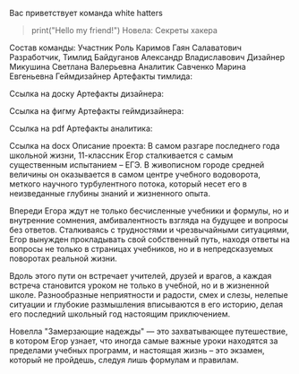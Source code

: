 Вас приветствует команда white hatters
> print("Hello my friend!")
Новела: Секреты хакера


Состав команды:
Участник	Роль
Каримов Гаян Салаватович	Разработчик, Тимлид
Байдуганов Александр Владиславович Дизайнер
Микушина Светлана Валерьевна Аналитик
Савченко Марина Евгеньевна	Геймдизайнер
Артефакты тимлида:

Ссылка на доску
Артефакты дизайнера:

Ссылка на фигму
Артефакты геймдизайнера:

Ссылка на pdf
Артефакты аналитика:

Ссылка на docx
Описание проекта:
В самом разгаре последнего года школьной жизни, 11-классник Егор сталкивается с самым существенным испытанием – ЕГЭ. В живописном городе средней величины он оказывается в самом центре учебного водоворота, меткого научного турбулентного потока, который несет его в неизведанные глубины знаний и жизненного опыта.

Впереди Егора ждут не только бесчисленные учебники и формулы, но и внутренние сомнения, амбивалентность взгляда на будущее и вопросы без ответов. Сталкиваясь с трудностями и чрезвычайными ситуациями, Егор вынужден прокладывать свой собственный путь, находя ответы на вопросы не только в страницах учебников, но и в непредсказуемых поворотах реальной жизни.

Вдоль этого пути он встречает учителей, друзей и врагов, а каждая встреча становится уроком не только в учебной, но и в жизненной школе. Разнообразные неприятности и радости, смех и слезы, нелепые ситуации и глубокие размышления вписываются в его историю, делая его последний школьный год настоящим приключением.

Новелла "Замерзающие надежды" — это захватывающее путешествие, в котором Егор узнает, что иногда самые важные уроки находятся за пределами учебных программ, и настоящая жизнь – это экзамен, который не пройдешь, следуя лишь формулам и правилам.

